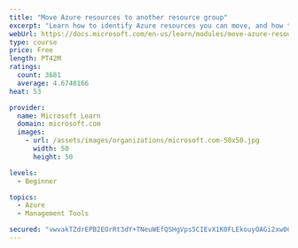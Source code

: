 ```yaml
---
title: "Move Azure resources to another resource group"
excerpt: "Learn how to identify Azure resources you can move, and how to move them to a new resource group."
webUrl: https://docs.microsoft.com/en-us/learn/modules/move-azure-resources-another-resource-group/
type: course
price: Free
length: PT42M
ratings:
  count: 3681
  average: 4.6748166
heat: 53

provider:
  name: Microsoft Learn
  domain: microsoft.com
  images:
    - url: /assets/images/organizations/microsoft.com-50x50.jpg
      width: 50
      height: 50

levels:
  - Beginner

topics:
  - Azure
  - Management Tools

secured: "vwvakTZdrEPB2EOrRt3dY+TNeuWEfQSHgVps5CIEvX1K0FLEkouyOAGi2xw0CF1HWSFiz9jVHD1WaJo8MEcrAqiOnxp6J/U3otsCm1HSuNBXqI9KR8gtGOx/QFPp2Yot5kETAZHZxXDUedB4QDIH5ElZ1hCURn8kbYJu0FSLZlBdiWodT0GIlSS9WTH8lIGbjTd8BWx/ACdW6MOVOQ4p2PZnELACxJTA2o6m3Y1dZ4u4MANlfISdiHmd2Z1AWhCbDH/vX8PEUbJBZ8khJOcu/LzEfnPEjDCPlRl/uh2pGW45tNV8aZhYSz+xTEr5P87vF/faWJBBl5Hl9xAEAkwC6IIZ/ORoiMeDHmhkcbcLc3X3bNICsaatZIxxLkcgAl8tB1ClGV/tG1clnt3wXNaWNk31RVEYuAVGelbXci3w5xA=;MBOlw8/+evjvXzSj+7ehWQ=="
---
```


